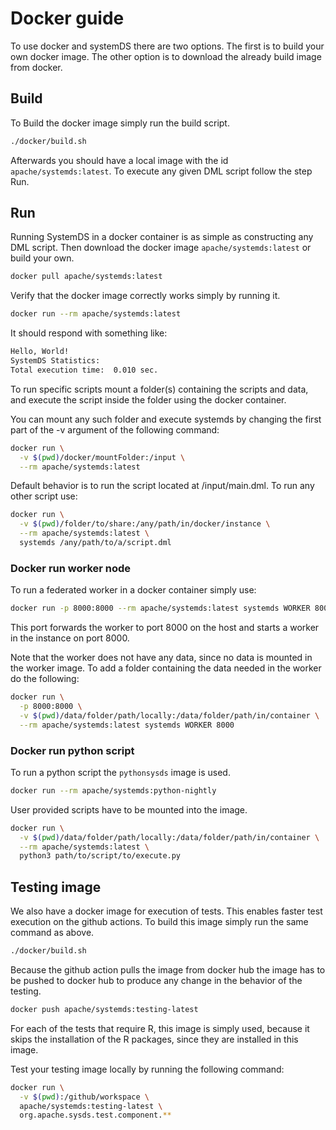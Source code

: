<!--
{% comment %}
Licensed to the Apache Software Foundation (ASF) under one or more
contributor license agreements.  See the NOTICE file distributed with
this work for additional information regarding copyright ownership.
The ASF licenses this file to you under the Apache License, Version 2.0
(the "License"); you may not use this file except in compliance with
the License.  You may obtain a copy of the License at

http://www.apache.org/licenses/LICENSE-2.0

Unless required by applicable law or agreed to in writing, software
distributed under the License is distributed on an "AS IS" BASIS,
WITHOUT WARRANTIES OR CONDITIONS OF ANY KIND, either express or implied.
See the License for the specific language governing permissions and
limitations under the License.
{% end comment %}
-->

# Docker guide

To use docker and systemDS there are two options.
The first is to build your own docker image.
The other option is to download the already build image from docker.

## Build

To Build the docker image simply run the build script.

```bash
./docker/build.sh
```

Afterwards you should have a local image with the id `apache/systemds:latest`.
To execute any given DML script follow the step Run.

## Run

Running SystemDS in a docker container is as simple as constructing any DML script.
Then download the docker image `apache/systemds:latest` or build your own.

```bash
docker pull apache/systemds:latest
```

Verify that the docker image correctly works simply by running it.

```bash
docker run --rm apache/systemds:latest
```

It should respond with something like:

```txt
Hello, World!
SystemDS Statistics:
Total execution time:  0.010 sec.
```

To run specific scripts mount a folder(s) containing the scripts and data,
and execute the script inside the folder using the docker container.

You can mount any such folder and execute systemds by changing the first part of the -v argument of the following command:

```bash
docker run \
  -v $(pwd)/docker/mountFolder:/input \
  --rm apache/systemds:latest
```

Default behavior is to run the script located at /input/main.dml.
To run any other script use:

```bash
docker run \
  -v $(pwd)/folder/to/share:/any/path/in/docker/instance \
  --rm apache/systemds:latest \
  systemds /any/path/to/a/script.dml
```

### Docker run worker node

To run a federated worker in a docker container simply use:

```bash
docker run -p 8000:8000 --rm apache/systemds:latest systemds WORKER 8000
```

This port forwards the worker to port 8000 on the host and starts a worker in the instance on port 8000.

Note that the worker does not have any data, since no data is mounted in the worker image.
To add a folder containing the data needed in the worker do the following:

```bash
docker run \
  -p 8000:8000 \
  -v $(pwd)/data/folder/path/locally:/data/folder/path/in/container \
  --rm apache/systemds:latest systemds WORKER 8000
```

### Docker run python script

To run a python script the `pythonsysds` image is used.

```bash
docker run --rm apache/systemds:python-nightly
```

User provided scripts have to be mounted into the image.

```bash
docker run \
  -v $(pwd)/data/folder/path/locally:/data/folder/path/in/container \
  --rm apache/systemds:latest \
  python3 path/to/script/to/execute.py
```

## Testing image

We also have a docker image for execution of tests.
This enables faster test execution on the github actions.
To build this image simply run the same command as above.

```bash
./docker/build.sh
```

Because the github action pulls the image from docker hub the image has to be pushed to docker hub to produce any change in the behavior of the testing.

```bash
docker push apache/systemds:testing-latest
```

For each of the tests that require R, this image is simply used, because it skips the installation of the R packages, since they are installed in this image.

Test your testing image locally by running the following command:

```bash
docker run \
  -v $(pwd):/github/workspace \
  apache/systemds:testing-latest \
  org.apache.sysds.test.component.**
```
